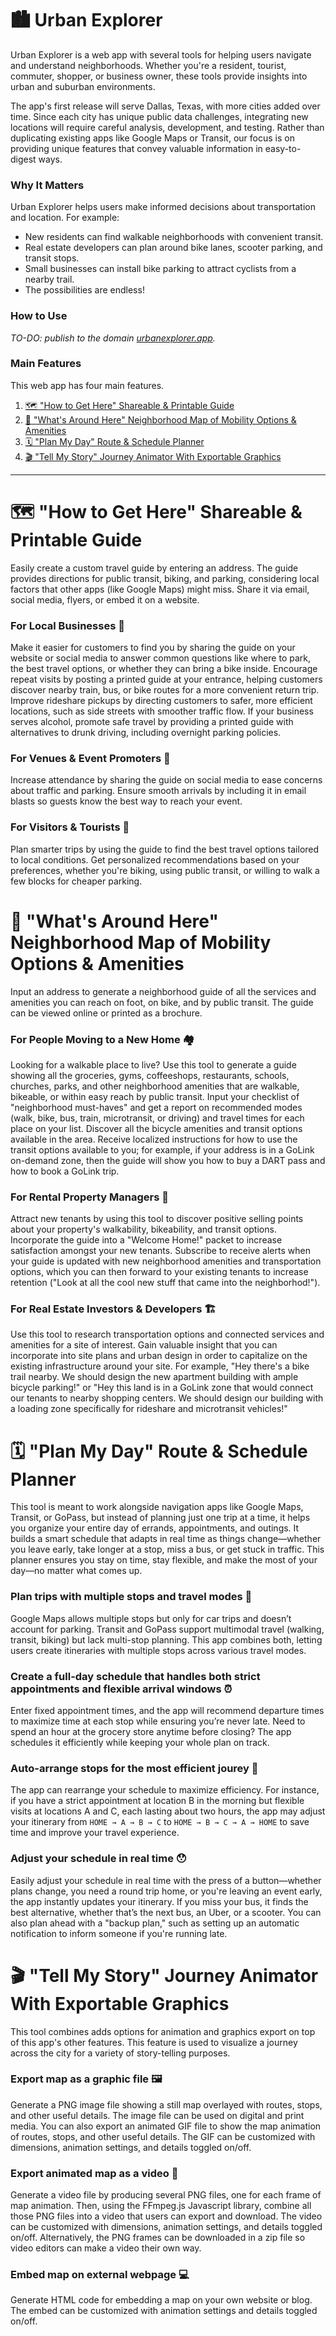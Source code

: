 # 🏙️ Urban Explorer  

Urban Explorer is a web app with several tools for helping users navigate and understand neighborhoods. Whether you're a resident, tourist, commuter, shopper, or business owner, these tools provide insights into urban and suburban environments.

The app's first release will serve Dallas, Texas, with more cities added over time. Since each city has unique public data challenges, integrating new locations will require careful analysis, development, and testing. Rather than duplicating existing apps like Google Maps or Transit, our focus is on providing unique features that convey valuable information in easy-to-digest ways.

### Why It Matters  

Urban Explorer helps users make informed decisions about transportation and location. For example:  
- New residents can find walkable neighborhoods with convenient transit.  
- Real estate developers can plan around bike lanes, scooter parking, and transit stops.  
- Small businesses can install bike parking to attract cyclists from a nearby trail.  
- The possibilities are endless!

### How to Use
_TO-DO: publish to the domain [urbanexplorer.app](https://urbanexplorer.app/)._

### Main Features

This web app has four main features.

1. [🗺️ "How to Get Here" Shareable & Printable Guide](#%EF%B8%8F-how-to-get-here-shareable--printable-guide)
2. [🤔 "What's Around Here" Neighborhood Map of Mobility Options & Amenities](#-whats-around-here-neighborhood-map-of-mobility-options--amenities)
3. [🗓️ "Plan My Day" Route & Schedule Planner](#%EF%B8%8F-plan-my-day-route--schedule-planner)
4. [🎬 "Tell My Story" Journey Animator With Exportable Graphics](#-tell-my-story-journey-animator-with-exportable-graphics)

---

# 🗺️ "How to Get Here" Shareable & Printable Guide  

Easily create a custom travel guide by entering an address. The guide provides directions for public transit, biking, and parking, considering local factors that other apps (like Google Maps) might miss. Share it via email, social media, flyers, or embed it on a website.  

### For Local Businesses 🍔
Make it easier for customers to find you by sharing the guide on your website or social media to answer common questions like where to park, the best travel options, or whether they can bring a bike inside. Encourage repeat visits by posting a printed guide at your entrance, helping customers discover nearby train, bus, or bike routes for a more convenient return trip. Improve rideshare pickups by directing customers to safer, more efficient locations, such as side streets with smoother traffic flow. If your business serves alcohol, promote safe travel by providing a printed guide with alternatives to drunk driving, including overnight parking policies.

### For Venues & Event Promoters 🎸
Increase attendance by sharing the guide on social media to ease concerns about traffic and parking. Ensure smooth arrivals by including it in email blasts so guests know the best way to reach your event.

### For Visitors & Tourists 🚶
Plan smarter trips by using the guide to find the best travel options tailored to local conditions. Get personalized recommendations based on your preferences, whether you're biking, using public transit, or willing to walk a few blocks for cheaper parking.

# 🤔 "What's Around Here" Neighborhood Map of Mobility Options & Amenities

Input an address to generate a neighborhood guide of all the services and amenities you can reach on foot, on bike, and by public transit. The guide can be viewed online or printed as a brochure.

### For People Moving to a New Home 🏘️
Looking for a walkable place to live? Use this tool to generate a guide showing all the groceries, gyms, coffeeshops, restaurants, schools, churches, parks, and other neighborhood amenities that are walkable, bikeable, or within easy reach by public transit. Input your checklist of "neighborhood must-haves" and get a report on recommended modes (walk, bike, bus, train, microtransit, or driving) and travel times for each place on your list. Discover all the bicycle amenities and transit options available in the area. Receive localized instructions for how to use the transit options available to you; for example, if your address is in a GoLink on-demand zone, then the guide will show you how to buy a DART pass and how to book a GoLink trip. 

### For Rental Property Managers 🔑
Attract new tenants by using this tool to discover positive selling points about your property's walkability, bikeability, and transit options. Incorporate the guide into a "Welcome Home!" packet to increase satisfaction amongst your new tenants. Subscribe to receive alerts when your guide is updated with new neighborhood amenities and transportation options, which you can then forward to your existing tenants to increase retention ("Look at all the cool new stuff that came into the neighborhod!").

### For Real Estate Investors & Developers 🏗️
Use this tool to research transportation options and connected services and amenities for a site of interest. Gain valuable insight that you can incorporate into site plans and urban design in order to capitalize on the existing infrastructure around your site. For example, "Hey there's a bike trail nearby. We should design the new apartment building with ample bicycle parking!" or "Hey this land is in a GoLink zone that would connect our tenants to nearby shopping centers. We should design our building with a loading zone specifically for rideshare and microtransit vehicles!"

# 🗓️ "Plan My Day" Route & Schedule Planner
This tool is meant to work alongside navigation apps like Google Maps, Transit, or GoPass, but instead of planning just one trip at a time, it helps you organize your entire day of errands, appointments, and outings. It builds a smart schedule that adapts in real time as things change—whether you leave early, take longer at a stop, miss a bus, or get stuck in traffic. This planner ensures you stay on time, stay flexible, and make the most of your day—no matter what comes up.  

### Plan trips with multiple stops and travel modes 🚏  
Google Maps allows multiple stops but only for car trips and doesn’t account for parking. Transit and GoPass support multimodal travel (walking, transit, biking) but lack multi-stop planning. This app combines both, letting users create itineraries with multiple stops across various travel modes.

### Create a full-day schedule that handles both strict appointments and flexible arrival windows ⏰
Enter fixed appointment times, and the app will recommend departure times to maximize time at each stop while ensuring you’re never late. Need to spend an hour at the grocery store anytime before closing? The app schedules it efficiently while keeping your whole plan on track.

### Auto-arrange stops for the most efficient jourey 🚅
The app can rearrange your schedule to maximize efficiency. For instance, if you have a strict appointment at location B in the morning but flexible visits at locations A and C, each lasting about two hours, the app may adjust your itinerary from `HOME → A → B → C` to `HOME → B → C → A → HOME` to save time and improve your travel experience.

### Adjust your schedule in real time 😯
Easily adjust your schedule in real time with the press of a button—whether plans change, you need a round trip home, or you're leaving an event early, the app instantly updates your itinerary. If you miss your bus, it finds the best alternative, whether that’s the next bus, an Uber, or a scooter. You can also plan ahead with a "backup plan," such as setting up an automatic notification to inform someone if you're running late.

# 🎬 "Tell My Story" Journey Animator With Exportable Graphics

This tool combines adds options for animation and graphics export on top of this app's other features. This feature is used to visualize a journey across the city for a variety of story-telling purposes.

### Export map as a graphic file 🖼️
Generate a PNG image file showing a still map overlayed with routes, stops, and other useful details. The image file can be used on digital and print media. You can also export an animated GIF file to show the map animation of routes, stops, and other useful details. The GIF can be customized with dimensions, animation settings, and details toggled on/off.

### Export animated map as a video 🎦
Generate a video file by producing several PNG files, one for each frame of map animation. Then, using the FFmpeg.js Javascript library, combine all those PNG files into a video that users can export and download.  The video can be customized with dimensions, animation settings, and details toggled on/off. Alternatively, the PNG frames can be downloaded in a zip file so video editors can make a video their own way. 

### Embed map on external webpage 💻
Generate HTML code for embedding a map on your own website or blog. The embed can be customized with animation settings and details toggled on/off.
